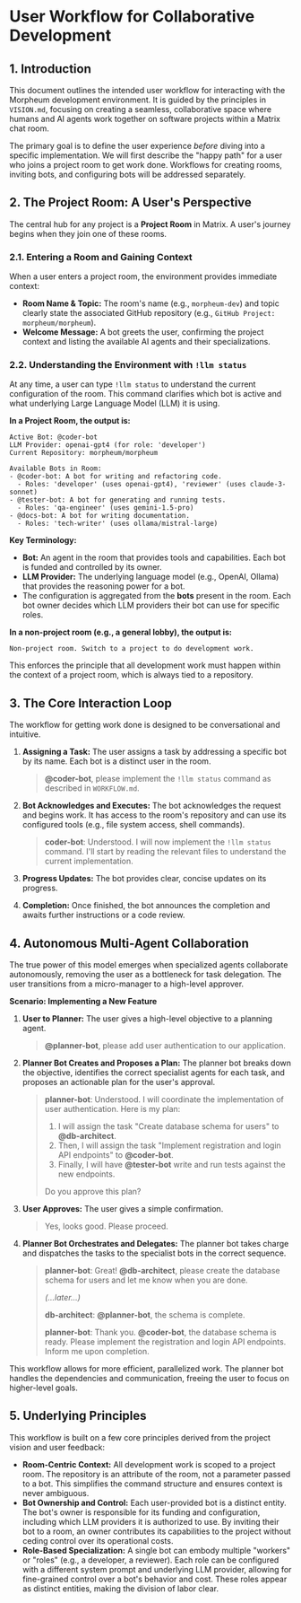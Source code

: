 # User Workflow for Collaborative Development

## 1. Introduction

This document outlines the intended user workflow for interacting with the Morpheum development environment. It is guided by the principles in `VISION.md`, focusing on creating a seamless, collaborative space where humans and AI agents work together on software projects within a Matrix chat room.

The primary goal is to define the user experience *before* diving into a specific implementation. We will first describe the "happy path" for a user who joins a project room to get work done. Workflows for creating rooms, inviting bots, and configuring bots will be addressed separately.

## 2. The Project Room: A User's Perspective

The central hub for any project is a **Project Room** in Matrix. A user's journey begins when they join one of these rooms.

### 2.1. Entering a Room and Gaining Context

When a user enters a project room, the environment provides immediate context:

*   **Room Name & Topic:** The room's name (e.g., `morpheum-dev`) and topic clearly state the associated GitHub repository (e.g., `GitHub Project: morpheum/morpheum`).
*   **Welcome Message:** A bot greets the user, confirming the project context and listing the available AI agents and their specializations.

### 2.2. Understanding the Environment with `!llm status`

At any time, a user can type `!llm status` to understand the current configuration of the room. This command clarifies which bot is active and what underlying Large Language Model (LLM) it is using.

**In a Project Room, the output is:**

```
Active Bot: @coder-bot
LLM Provider: openai-gpt4 (for role: 'developer')
Current Repository: morpheum/morpheum

Available Bots in Room:
- @coder-bot: A bot for writing and refactoring code.
  - Roles: 'developer' (uses openai-gpt4), 'reviewer' (uses claude-3-sonnet)
- @tester-bot: A bot for generating and running tests.
  - Roles: 'qa-engineer' (uses gemini-1.5-pro)
- @docs-bot: A bot for writing documentation.
  - Roles: 'tech-writer' (uses ollama/mistral-large)
```

**Key Terminology:**

*   **Bot:** An agent in the room that provides tools and capabilities. Each bot is funded and controlled by its owner.
*   **LLM Provider:** The underlying language model (e.g., OpenAI, Ollama) that provides the reasoning power for a bot.
*   The configuration is aggregated from the **bots** present in the room. Each bot owner decides which LLM providers their bot can use for specific roles.

**In a non-project room (e.g., a general lobby), the output is:**

```
Non-project room. Switch to a project to do development work.
```

This enforces the principle that all development work must happen within the context of a project room, which is always tied to a repository.

## 3. The Core Interaction Loop

The workflow for getting work done is designed to be conversational and intuitive.

1.  **Assigning a Task:** The user assigns a task by addressing a specific bot by its name. Each bot is a distinct user in the room.

    > **@coder-bot**, please implement the `!llm status` command as described in `WORKFLOW.md`.

2.  **Bot Acknowledges and Executes:** The bot acknowledges the request and begins work. It has access to the room's repository and can use its configured tools (e.g., file system access, shell commands).

    > **coder-bot**: Understood. I will now implement the `!llm status` command. I'll start by reading the relevant files to understand the current implementation.

3.  **Progress Updates:** The bot provides clear, concise updates on its progress.

4.  **Completion:** Once finished, the bot announces the completion and awaits further instructions or a code review.

## 4. Autonomous Multi-Agent Collaboration

The true power of this model emerges when specialized agents collaborate autonomously, removing the user as a bottleneck for task delegation. The user transitions from a micro-manager to a high-level approver.

**Scenario: Implementing a New Feature**

1.  **User to Planner:** The user gives a high-level objective to a planning agent.
    > **@planner-bot**, please add user authentication to our application.

2.  **Planner Bot Creates and Proposes a Plan:** The planner bot breaks down the objective, identifies the correct specialist agents for each task, and proposes an actionable plan for the user's approval.
    > **planner-bot**: Understood. I will coordinate the implementation of user authentication. Here is my plan:
    > 1.  I will assign the task "Create database schema for users" to **@db-architect**.
    > 2.  Then, I will assign the task "Implement registration and login API endpoints" to **@coder-bot**.
    > 3.  Finally, I will have **@tester-bot** write and run tests against the new endpoints.
    >
    > Do you approve this plan?

3.  **User Approves:** The user gives a simple confirmation.
    > Yes, looks good. Please proceed.

4.  **Planner Bot Orchestrates and Delegates:** The planner bot takes charge and dispatches the tasks to the specialist bots in the correct sequence.
    > **planner-bot**: Great!
    > **@db-architect**, please create the database schema for users and let me know when you are done.
    >
    > *(...later...)*
    >
    > **db-architect**: **@planner-bot**, the schema is complete.
    >
    > **planner-bot**: Thank you. **@coder-bot**, the database schema is ready. Please implement the registration and login API endpoints. Inform me upon completion.

This workflow allows for more efficient, parallelized work. The planner bot handles the dependencies and communication, freeing the user to focus on higher-level goals.

## 5. Underlying Principles

This workflow is built on a few core principles derived from the project vision and user feedback:

*   **Room-Centric Context:** All development work is scoped to a project room. The repository is an attribute of the room, not a parameter passed to a bot. This simplifies the command structure and ensures context is never ambiguous.
*   **Bot Ownership and Control:** Each user-provided bot is a distinct entity. The bot's owner is responsible for its funding and configuration, including which LLM providers it is authorized to use. By inviting their bot to a room, an owner contributes its capabilities to the project without ceding control over its operational costs.
*   **Role-Based Specialization:** A single bot can embody multiple "workers" or "roles" (e.g., a developer, a reviewer). Each role can be configured with a different system prompt and underlying LLM provider, allowing for fine-grained control over a bot's behavior and cost. These roles appear as distinct entities, making the division of labor clear.

